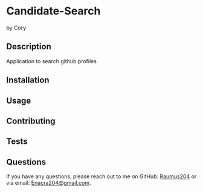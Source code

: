 
# Candidate-Search
by Cory


## Description
Application to search github profiles

## Installation


## Usage


## Contributing


## Tests





## Questions
If you have any questions, please reach out to me on GitHub: [Raumus204](https://github.com/Raumus204) or via email: Enacra204@gmail.com.


  
